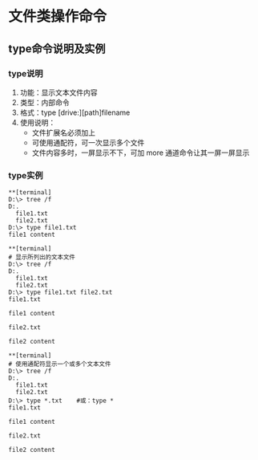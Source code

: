 # 文件类操作命令

## type命令说明及实例

### type说明
1. 功能：显示文本文件内容
2. 类型：内部命令
3. 格式：type [drive:][path]filename
4. 使用说明：
	* 文件扩展名必须加上
	* 可使用通配符，可一次显示多个文件
	* 文件内容多时，一屏显示不下，可加 more 通道命令让其一屏一屏显示

### type实例

```
**[terminal]
D:\> tree /f
D:.
  file1.txt
  file2.txt
D:\> type file1.txt
file1 content
```

```
**[terminal]
# 显示所列出的文本文件
D:\> tree /f
D:.
  file1.txt
  file2.txt
D:\> type file1.txt file2.txt
file1.txt

file1 content

file2.txt

file2 content
```

```
**[terminal]
# 使用通配符显示一个或多个文本文件
D:\> tree /f
D:.
  file1.txt
  file2.txt
D:\> type *.txt    #或：type *
file1.txt

file1 content

file2.txt

file2 content
```
